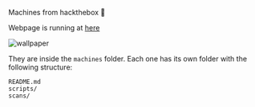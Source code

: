 Machines from hackthebox 📗

Webpage is running at [here](https://y3rb1t4.com.ar/)

![wallpaper](https://wallpapercave.com/wp/wp5140187.jpg)

They are inside the `machines` folder. Each one has its own folder with the following structure:

```
README.md
scripts/
scans/
```
